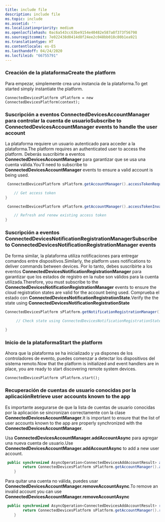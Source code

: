 ```yaml
---
title: include file
description: include file
ms.topic: include
ms.assetid: ''
ms.localizationpriority: medium
ms.openlocfilehash: 0ac6a543cc63be9154e40482e587a8f373f56798
ms.sourcegitcommit: 7e022438d0414d8f24ee2c048bb018c80b1ea921
ms.translationtype: HT
ms.contentlocale: es-ES
ms.lasthandoff: 04/24/2020
ms.locfileid: "66755791"
---
```

### <a name="create-the-platform"></a><span data-ttu-id="b3fc1-103">Creación de la plataforma</span><span class="sxs-lookup"><span data-stu-id="b3fc1-103">Create the platform</span></span>


<span data-ttu-id="b3fc1-104">Para empezar, simplemente crea una instancia de la plataforma.</span><span class="sxs-lookup"><span data-stu-id="b3fc1-104">To get started simply instantiate the platform.</span></span>

`ConnectedDevicesPlatform sPlatform = new ConnectedDevicesPlatform(context);`

### <a name="subscribe-to-connecteddevicesaccountmanager-events-to-handle-the-user-account"></a><span data-ttu-id="b3fc1-105">Suscripción a eventos ConnectedDevicesAccountManager para controlar la cuenta de usuario</span><span class="sxs-lookup"><span data-stu-id="b3fc1-105">Subscribe to ConnectedDevicesAccountManager events to handle the user account</span></span> 

<span data-ttu-id="b3fc1-106">La plataforma requiere un usuario autenticado para acceder a la plataforma.</span><span class="sxs-lookup"><span data-stu-id="b3fc1-106">The platform requires an authenticated user to access the platform.</span></span>  <span data-ttu-id="b3fc1-107">Deberás suscribirte a eventos **ConnectedDevicesAccountManager** para garantizar que se usa una cuenta válida.</span><span class="sxs-lookup"><span data-stu-id="b3fc1-107">You'll need to subscribe to **ConnectedDevicesAccountManager** events to ensure a valid account is being used.</span></span> 

```Java
 ConnectedDevicesPlatform sPlatform.getAccountManager().accessTokenRequested().subscribe((accountManager, args) -> {

    // Get access token
}
```

```Java
 ConnectedDevicesPlatform sPlatform.getAccountManager().accessTokenInvalidated().subscribe((accountManager, args) -> {

    // Refresh and renew existing access token
}
```


### <a name="subscribe-to-connecteddevicesnotificationregistrationmanager-events"></a><span data-ttu-id="b3fc1-108">Suscripción a eventos ConnectedDevicesNotificationRegistrationManager</span><span class="sxs-lookup"><span data-stu-id="b3fc1-108">Subscribe to ConnectedDevicesNotificationRegistrationManager events</span></span>

<span data-ttu-id="b3fc1-109">De forma similar, la plataforma utiliza notificaciones para entregar comandos entre dispositivos.</span><span class="sxs-lookup"><span data-stu-id="b3fc1-109">Similarly, the platform uses notifications to deliver commands between devices.</span></span>  <span data-ttu-id="b3fc1-110">Por lo tanto, debes suscribirte a los eventos **ConnectedDevicesNotificationRegistrationManager** para garantizar que los estados de registro en la nube son válidos para la cuenta utilizada.</span><span class="sxs-lookup"><span data-stu-id="b3fc1-110">Therefore, you must subscribe to the **ConnectedDevicesNotificationRegistrationManager** events to ensure the cloud registration states are valid for the account being used.</span></span>  <span data-ttu-id="b3fc1-111">Comprueba el estado con **ConnectedDevicesNotificationRegistrationState**.</span><span class="sxs-lookup"><span data-stu-id="b3fc1-111">Verify the the state using **ConnectedDevicesNotificationRegistrationState**</span></span>

```Java
ConnectedDevicesPlatform sPlatform.getNotificationRegistrationManager().notificationRegistrationStateChanged().subscribe((notificationRegistrationManager, args) -> {
    
     // Check state using ConnectedDevicesNotificationRegistrationState enum

}
```
### <a name="start-the-platform"></a><span data-ttu-id="b3fc1-112">Inicio de la plataforma</span><span class="sxs-lookup"><span data-stu-id="b3fc1-112">Start the platform</span></span>
<span data-ttu-id="b3fc1-113">Ahora que la plataforma se ha inicializado y ya dispones de los controladores de evento, puedes comenzar a detectar los dispositivos del sistema remoto.</span><span class="sxs-lookup"><span data-stu-id="b3fc1-113">Now that the platform is initialized and event handlers are in place, you are ready to start discovering remote system devices.</span></span>  

`ConnectedDevicesPlatform sPlatform.start();`

### <a name="retrieve-user-accounts-known-to-the-app"></a><span data-ttu-id="b3fc1-114">Recuperación de cuentas de usuario conocidas por la aplicación</span><span class="sxs-lookup"><span data-stu-id="b3fc1-114">Retrieve user accounts known to the app</span></span>

<span data-ttu-id="b3fc1-115">Es importante asegurarse de que la lista de cuentas de usuario conocidas por la aplicación se sincronizan correctamente con la clase **ConnectedDevicesAccountManager**.</span><span class="sxs-lookup"><span data-stu-id="b3fc1-115">It is important to ensure that the list of user accounts known to the app are properly synchronized with the **ConnectedDevicesAccountManager**.</span></span>

<span data-ttu-id="b3fc1-116">Usa **ConnectedDevicesAccountManager.addAccountAsync** para agregar una nueva cuenta de usuario.</span><span class="sxs-lookup"><span data-stu-id="b3fc1-116">Use **ConnectedDevicesAccountManager.addAccountAsync** to add a new user account.</span></span>

```Java
 public synchronized AsyncOperation<ConnectedDevicesAddAccountResult> addAccountToAccountManagerAsync(ConnectedDevicesAccount account) {
        return ConnectedDevicesPlatform sPlatform.getAccountManager().addAccountAsync(account);
    }
```

<span data-ttu-id="b3fc1-117">Para quitar una cuenta no válida, puedes usar **ConnectedDevicesAccountManager.removeAccountAsync**.</span><span class="sxs-lookup"><span data-stu-id="b3fc1-117">To remove an invalid account you can use **ConnectedDevicesAccountManager.removeAccountAsync**</span></span>

```Java
 public synchronized AsyncOperation<ConnectedDevicesAddAccountResult> removeAccountToAccountManagerAsync(ConnectedDevicesAccount account) {
        return ConnectedDevicesPlatform sPlatform.getAccountManager().removeAccountAsync(account);
    }
```